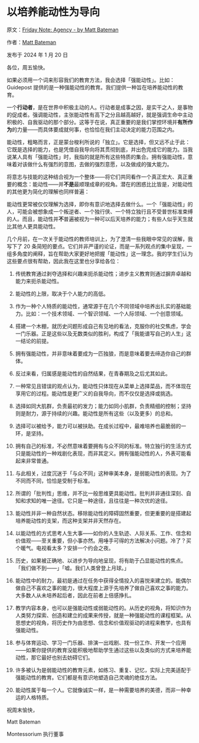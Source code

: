 # 以培养能动性为导向

原文：[Friday Note: Agency - by Matt Bateman](https://higherground.substack.com/p/friday-note-orienting-towards-agency)

作者：[Matt Bateman](https://substack.com/@mbateman2)

发布于 2024 年 1 月 20 日

各位，周五愉快。

如果必须用一个词来形容我们的教育方法，我会选择「强能动性」。比如：Guidepost 提供的是一种强能动性的教育。我们提供一种旨在培养能动性的教育。

一个**行动者**，是在世界中积极主动的人。行动者是成事之因，是实干之人，是事物的促成者。强调能动性，主张能动性有高下之分且越高越好，就是强调生命中主动积极的、自我驱动的那个部分。这等于在说，真正重要的是我们掌控环境并**有所作为**的力量——而具体要成就何事，也恰恰在我们主动决定的能力范围之内。

能动性，粗略而言，正是蒙台梭利所说的「独立」。它是选择，但又远不止于此：它既是选择的能力，也是凭借自我导向将其贯彻到底，并出色完成它的能力。当我说某人具有「强能动性」时，我指的就是所有这些特质的集合。拥有强能动性，意味着对该做什么有强烈的意图，去做的强烈意愿，以及做成的强大能力。

将意志与技能的这种结合视为一个整体——将它们共同看作一个真正宏大、真正重要的概念：能动性——并**不是**最顺理成章的视角。潜在的困惑比比皆是，对能动性的其他更为简化的理解也同样普遍：

能动性更常被仅仅理解为选择，即你有意识地选择去做什么。一个「强能动性」的人，可能会被想象成一个叛逆者、一个独行侠、一个特立独行且不受普世标准束缚的人。而且，能动性并**不**普遍被视为一种可以后天培养的能力；有些人似乎天生就比其他人更具能动性。

几个月前，在一次关于能动性的教师培训上，为了澄清一些我眼中常见的误解，我写下了 20 条简短的要点。它们并非严谨的论证，而是一系列观点的集中呈现，一组多角度的阐释，旨在帮助大家更好地把握「能动性」这一理念。我的学生们认为这些要点很有帮助，因此我在这里也分享给各位：

1.  传统教育通过剥夺选择和兴趣来扼杀能动性；进步主义教育则通过摒弃卓越和能力来扼杀能动性。

2.  能动性的上限，取决于个人能力的高低。

3.  作为一种个人特质的能动性，通常源于在几个不同领域中培养出扎实的基础能力。比如：一个技术领域、一个智识领域、一个人际领域、一个创意领域。

4.  搭建一个木棚，就历史问题形成自己有见地的看法，克服你的社交焦虑，学会一门乐器。正是这些以及无数类似的胜利，构成了「我能谱写自己的人生」这一结论的前提。

5.  拥有强能动性，并非意味着要成为一匹独狼，而是意味着要去缔造你自己的群体。

6.  反过来看，归属感是能动性的自然结果，在青春期及之后尤其如此。

7.  一种常见且错误的观点认为，能动性只体现在从菜单上选择菜品，而不体现在享用它的过程。能动性是更广义的自我导向，而不仅仅是选择或挑选。

8.  选择如同大肌群，负责最初的发力；能力如同小肌群，负责精细的控制；坚持则是耐力，源于持续的兴趣。能动性是所有这些（以及更多）的总和。

9.  选择可以被给予，能力可以被扶助。在成长过程中，最难培养也最脆弱的一环，是坚持。

10. 拥有自己的标准，不必然意味着要拥有与众不同的标准。特立独行的生活方式只是能动性的一种戏剧化表现，而非其定义。拥有强能动性的人，外表可能看起来非常普通。

11. 与此相关，过度沉迷于「与众不同」这种审美本身，是弱能动性的表现。为了不同而不同，恰恰是受制于标准。

12. 所谓的「批判性」思维，并不比一般思维更具能动性。批判并非通往深刻、自知和求知的唯一途径。它只是一种途径，且往往是一种次优的途径。

13. 能动性并非一种自然状态。移除能动性的障碍固然重要，但更重要的是搭建起培养能动性的支架，而这种支架并非天然存在。

14. 以能动性的方式思考人生大事——如你的人生轨迹、人际关系、工作、信念和价值观——至关重要，但小事亦然。用唾手可得的方法解决小问题。冷了？买个暖气。电视看太多？安排一个约会之夜。

15. 历史，如果被正确地、以进步为导向地呈现，将有助于凸显能动性的焦点。「我们做不到——」「嘘。我们人类曾登上月球。」

16. 能动性中的耐力，最初是通过在任务中获得全情投入的喜悦来建立的。能偶尔做自己不喜欢之事的能力，很大程度上源于先培养了做自己喜欢之事的能力。大多数人从未培养起后者，因此在前者上倍感挣扎。

17. 教学内容本身，也可以是强能动性或弱能动性的。从历史的视角，将知识作为人类努力探索、创造和建立的成果来传授，就是一种强能动性的课程框架。从思想史的视角，将历史作为由思想、信念和价值观驱动的进程来教学，也具有强能动性。

18. 参与体育运动、学习一门乐器、排演一出戏剧、找一份工作、开发一个应用——如果你提供的教育没能积极地帮助学生通过这些以及类似的方式来培养能动性，那它最好也别去妨碍它们。

19. 许多被认为是弱能动性的教育元素，如练习、重复、记忆，实际上完美适配于强能动性的教育。它们都是有意识地塑造自己灵魂的绝佳方法。

20. 能动性属于每一个人。它就像诚实一样，是一种需要培养的美德，而非一种幸运的人格特质。

祝周末愉快，

Matt Bateman

Montessorium 执行董事